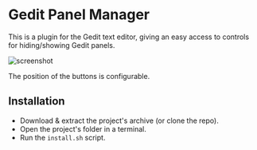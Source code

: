 # Gedit Panel Manager

This is a plugin for the Gedit text editor, giving an easy access to controls for hiding/showing Gedit panels.

![screenshot](https://i.imgur.com/ZPf9OzF.png)

The position of the buttons is configurable.

## Installation

- Download & extract the project's archive (or clone the repo).
- Open the project's folder in a terminal.
- Run the `install.sh` script.

